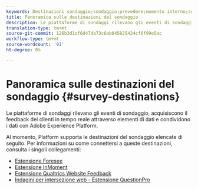 ```yaml
---
keywords: Destinazioni sondaggio;sondaggio;prevedere;momento interno;sondaggi web intercetta;qualtrics
title: Panoramica sulle destinazioni del sondaggio
description: Le piattaforme di sondaggi rilevano gli eventi di sondaggio, acquisiscono il feedback dei clienti in tempo reale attraverso elementi di dati e condividono i dati con Adobe Experience Platform.
translation-type: tm+mt
source-git-commit: 126b3d1cf6d47da73c6ab045825424cf6f99e5ac
workflow-type: tm+mt
source-wordcount: '91'
ht-degree: 0%

---
```



# Panoramica sulle destinazioni del sondaggio {#survey-destinations}

Le piattaforme di sondaggi rilevano gli eventi di sondaggio, acquisiscono il feedback dei clienti in tempo reale attraverso elementi di dati e condividono i dati con Adobe Experience Platform.

Al momento, Platform supporta le destinazioni del sondaggio elencate di seguito. Per informazioni su come connettersi a queste destinazioni, consulta i singoli collegamenti:

- [Estensione Foresee](./foresee.md)
- [Estensione InMoment](./inmoment.md)
- [Estensione Qualtrics Website Feedback](./qualtrics.md)
- [Indagini per intersezione web - Estensione QuestionPro](./web-intercept-surveys.md)

